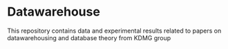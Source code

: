 # Datawarehouse
This repository contains data and experimental results related to papers on datawarehousing and database theory from KDMG group
